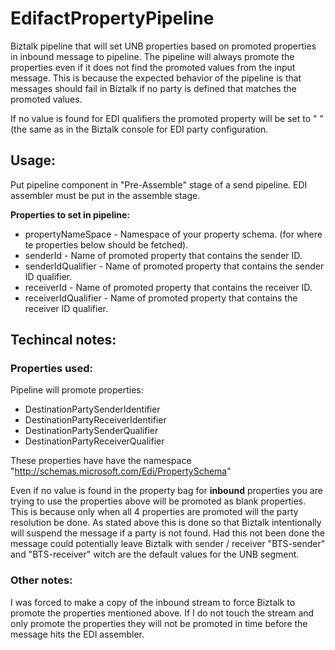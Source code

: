 # EdifactPropertyPipeline #

Biztalk pipeline that will set UNB properties based on promoted properties in inbound message to pipeline. The pipeline will always promote the properties even if it does not find the promoted values from the input message. This is because
the expected behavior of the pipeline is that messages should fail in Biztalk if no party is defined that matches the promoted values.

If no value is found for EDI qualifiers the promoted property will be set to " " (the same as <Not Valued> in the Biztalk console for EDI party configuration.

## Usage: ##

Put pipeline component in "Pre-Assemble" stage of a send pipeline. EDI assembler must be put in the assemble stage. 

**Properties to set in pipeline:**

* propertyNameSpace - Namespace of your property schema. (for where te properties below should be fetched).
* senderId - Name of promoted property that contains the sender ID.
* senderIdQualifier - Name of promoted property that contains the sender ID qualifier.
* receiverId - Name of promoted property that contains the receiver ID.
* receiverIdQualifier - Name of promoted property that contains the receiver ID qualifier.

## Techincal notes: ##

### Properties used: ###

Pipeline will promote properties:

* DestinationPartySenderIdentifier
* DestinationPartyReceiverIdentifier
* DestinationPartySenderQualifier
* DestinationPartyReceiverQualifier
 
These properties have have the namespace "http://schemas.microsoft.com/Edi/PropertySchema"

Even if no value is found in the property bag for **inbound** properties you are trying to use the properties above will be
promoted as blank properties. This is because only when all 4 properties are promoted will the party resolution be done. As
stated above this is done so that Biztalk intentionally will suspend the message if a party is not found. Had this not been done
the message could potentially leave Biztalk with sender / receiver "BTS-sender" and "BTS-receiver" witch are the default values for
the UNB segment.

### Other notes: ###

I was forced to make a copy of the inbound stream to force Biztalk to promote the properties mentioned above. If I do not 
touch the stream and only promote the properties they will not be promoted in time before the message hits the EDI assembler.

